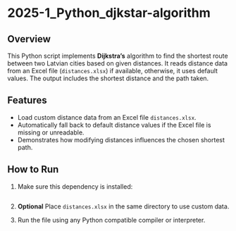 # 2025-1_Python_djkstar-algorithm

## Overview
This Python script implements **Dijkstra’s** algorithm to find the shortest route between two Latvian cities based on given distances. It reads distance data from an Excel file (`distances.xlsx`) if available, otherwise, it uses default values. The output includes the shortest distance and the path taken.

## Features
- Load custom distance data from an Excel file `distances.xlsx`.
- Automatically fall back to default distance values if the Excel file is missing or unreadable.
- Demonstrates how modifying distances influences the chosen shortest path.

## How to Run
1. Make sure this dependency is installed:

```pip install pandas
   ```

2. **Optional** Place `distances.xlsx` in the same directory to use custom data.

3. Run the file using any Python compatible compiler or interpreter.
